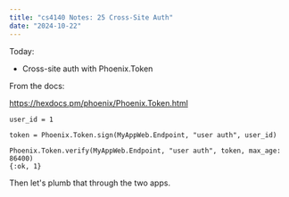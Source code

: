 ```yaml
---
title: "cs4140 Notes: 25 Cross-Site Auth"
date: "2024-10-22"
---
```



Today:

 - Cross-site auth with Phoenix.Token


From the docs:

https://hexdocs.pm/phoenix/Phoenix.Token.html

```
user_id = 1

token = Phoenix.Token.sign(MyAppWeb.Endpoint, "user auth", user_id)

Phoenix.Token.verify(MyAppWeb.Endpoint, "user auth", token, max_age: 86400)
{:ok, 1}
```


Then let's plumb that through the two apps.
